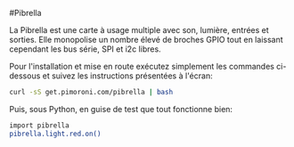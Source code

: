 <!--
---
name: Pibrella
class: board
type: multi
formfactor: Autre
manufacturer: Cyntech
description: carte multi-usage avec son, lumière, entrées et sorties
url: http://pibrella.com
github: https://github.com/pimoroni/pibrella
buy: https://shop.cyntech.co.uk/products/pibrella?variant=581387897
image: 'pibrella.png'
pincount: 26
eeprom: no
pin:
  '7':
    name: LED verte
    direction: output
    active: high
  '11':
    name: LED jaune
    direction: output
    active: high
  '12':
    name: buzzer piezo
    direction: output
    active: high
  '13':
    name: LED rouge
    direction: output
    active: high
  '15':
    name: sortie A
    direction: output
    active: high
  '16':
    name: sortie B
    direction: output
    active: high
  '18':
    name: sortie C
    direction: output
    active: high
  '19':
    name: sortie D
    direction: output
    active: high
  '21':
    name: entrée A
    direction: input
    active: high
  '22':
    name: entrée D
    direction: output
    active: high
  '23':
    name: bouton
    direction: input
    active: high
  '24':
    name: entrée C
    direction: input
    active: high
  '26':
    name: entrée B
    direction: input
    active: high
-->
#Pibrella

La Pibrella est une carte à usage multiple avec son, lumière, entrées et sorties. Elle monopolise un nombre élevé de broches GPIO tout en laissant cependant les bus série, SPI et i2c libres.

Pour l'installation et mise en route exécutez simplement les commandes ci-dessous et suivez les instructions présentées à l'écran:

```bash
curl -sS get.pimoroni.com/pibrella | bash
```

Puis, sous Python, en guise de test que tout fonctionne bien:

```bash
import pibrella
pibrella.light.red.on()
```
